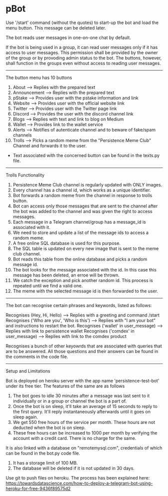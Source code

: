 # pBot

Use '/start' command (without the quotes) to start-up the bot and load the menu button.
This message can be deleted later.

The bot reads user messages in one-on-one chat by default.

If the bot is being used in a group, it can read user messages only if it has access to user messages.
This permission shall be provided by the owner of the group or by provoding admin status to the bot.
The buttons, however, shall function in the groups even without access to reading user messages.

__________________________________________________________________________________________________________________________________________________

The button menu has 10 buttons

1) About --> Replies with the prepared text
2) Announcement --> Replies with the prepared text
3) pStake --> Provides user with the pstake information and link
4) Website --> Provides user with the official website link
5) Twitter --> Provides user with the Twitter page link
6) Discord --> Provides the user with the discord channel link
7) Blogs --> Replies with text and link to blog on Medium
8) Wallet --> Provides link to the wallet service
9) Alerts --> Notifies of autenticate channel and to beware of fake/spam channels
10) Trolls --> Picks a random meme from the "Persistence Meme Club" Channel and forwards it to the user.

* Text associated with the concerned button can be found in the texts.py file.
_____________________________________________________________________________________________________________________________________________________

Trolls Functionality

1) Persistence Meme Club channel is regularly updated with ONLY images.
2) Every channel has a channel id, which works as a unique identifier.
3) Bot forwards a random meme from the channel in response to trolls button.
4) Bot can access only those messages that are sent to the channel after the bot was added to the channel and was given the right to access messages.
5) Each message in a Telegram channel/group has a message_id is associated with it.
6) We need to store and update a list of the message ids to access a random meme.
7) A free online SQL database is used for this purpose.
8) The SQL table is updated on every new image that is sent to the meme club channel.
9) Bot reads this table from the online database and picks a random message id.
10) The bot looks for the message associated with the id. In this case this message has been deleted, an erroe will be thrown.
11) We catch the exception and pick another random id. This process is repeated until we find a valid one. 
12) The meme with the selected message id is then forwarded to the user.

_____________________________________________________________________________________________________________________________________________________

The bot can recognise certain phrases and keywords, listed as follows:

Recognises (Hey, Hi, Hello) --> Replies with a greeting and command /start
Recognises ('Who are you', 'Who is this') --> Replies with "I am your bot" and instructions to restart the bot.
Recognises ('wallet' in user_message) --> Replies with link to persistence wallet
Recognises ('comdex' in user_message) --> Replies with link to the comdex product

Recognises a bunch of other keyowrds that are associated with queries that are to be answered. 
All those questions and their answers can be found in the comments in the code file.

____________________________________________________________________________________________________________________________________________________

Setup and Limitations

Bot is deployed on heroku server with the app name 'persistence-test-bot' under its free tier.
The features of the same are as follows

1) The bot goes to idle 30 minutes after a message was last sent to it individually or in a group or channel the bot is a part of.
2) Once the bot is on sleep, it'll take an average of 15 seconds to reply to the first query. It'll reply instantaneously afterwards until it goes on sleep again.
3) We get 550 free hours of the service per month. These hours are not deducted when the bot is on sleep. 
4) These free hours can be increased to 1000 per month by verifying the account with a credit card. There is no charge for the same.

It is also linked with a database on "remotemysql.com", credentials of which can be found in the bot.py code file.
1) It has a storage limit of 100 MB.
2) The database will be deleted if it is not updated in 30 days.

Use git to push files on heroku. The process has been explained here:
https://towardsdatascience.com/how-to-deploy-a-telegram-bot-using-heroku-for-free-9436f89575d2
